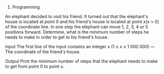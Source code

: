 1. Programming

An elephant decided to visit his friend. It turned out that the elephant's house is located at point 0 and his friend's house is located at point x(x > 0) of the
coordinate line. In one step the elephant can move 1, 2, 3, 4 or 5 positions forward. Determine, what is the minimum number of steps he needs to make in order to get
to his friend's house.

Input
The first line of the input contains an integer x (1 ≤ x ≤ 1 000 000) — The coordinate of the friend's house.

Output
Print the minimum number of steps that the elephant needs to make to get from point 0 to point x.
